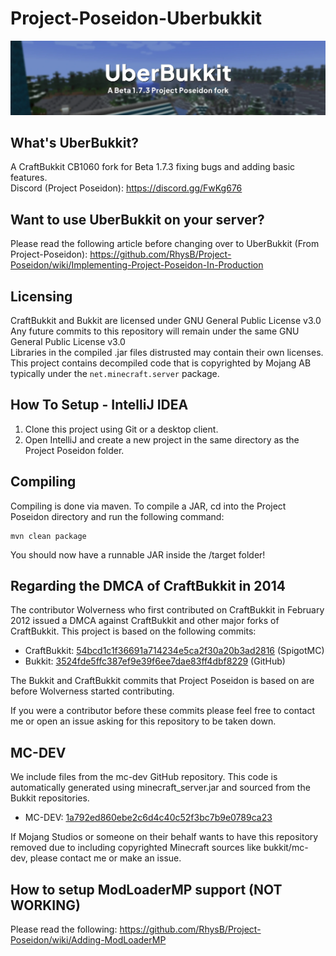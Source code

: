 # Project-Poseidon-Uberbukkit
![](/img/banner.webp)

## What's UberBukkit?
A CraftBukkit CB1060 fork for Beta 1.7.3 fixing bugs and adding basic features.<br>
Discord (Project Poseidon): https://discord.gg/FwKg676

## Want to use UberBukkit on your server?
Please read the following article before changing over to UberBukkit (From Project-Poseidon): https://github.com/RhysB/Project-Poseidon/wiki/Implementing-Project-Poseidon-In-Production

## Licensing
CraftBukkit and Bukkit are licensed under GNU General Public License v3.0<br>
Any future commits to this repository will remain under the same GNU General Public License v3.0<br>
Libraries in the compiled .jar files distrusted may contain their own licenses.<br>
This project contains decompiled code that is copyrighted by Mojang AB typically under the `net.minecraft.server` package.<br>

## How To Setup - IntelliJ IDEA
1. Clone this project using Git or a desktop client.
2. Open IntelliJ and create a new project in the same directory as the Project Poseidon folder.

## Compiling
Compiling is done via maven. To compile a JAR, cd into the Project Poseidon directory and run the following command:

```
mvn clean package
```

You should now have a runnable JAR inside the /target folder!

## Regarding the DMCA of CraftBukkit in 2014
The contributor Wolverness who first contributed on CraftBukkit in February 2012 issued a DMCA against CraftBukkit and other major forks of CraftBukkit.
This project is based on the following commits:

* CraftBukkit: [54bcd1c1f36691a714234e5ca2f30a20b3ad2816](https://hub.spigotmc.org/stash/projects/SPIGOT/repos/craftbukkit/commits/54bcd1c1f36691a714234e5ca2f30a20b3ad2816) (SpigotMC)
* Bukkit: [3524fde5ffc387ef9e39f6ee7dae83ff4dbf8229](https://github.com/Bukkit/Bukkit/commit/3524fde5ffc387ef9e39f6ee7dae83ff4dbf8229) (GitHub)

The Bukkit and CraftBukkit commits that Project Poseidon is based on are before Wolverness started contributing.

If you were a contributor before these commits please feel free to contact me or open an issue asking for this repository to be taken down.

## MC-DEV
We include files from the mc-dev GitHub repository. This code is automatically generated using minecraft_server.jar and sourced from the Bukkit repositories.
* MC-DEV: [1a792ed860ebe2c6d4c40c52f3bc7b9e0789ca23](https://github.com/Bukkit/mc-dev/commit/1a792ed860ebe2c6d4c40c52f3bc7b9e0789ca23)

If Mojang Studios or someone on their behalf wants to have this repository removed due to including copyrighted Minecraft sources like bukkit/mc-dev, please contact me or make an issue.

## How to setup ModLoaderMP support (NOT WORKING)
Please read the following: https://github.com/RhysB/Project-Poseidon/wiki/Adding-ModLoaderMP